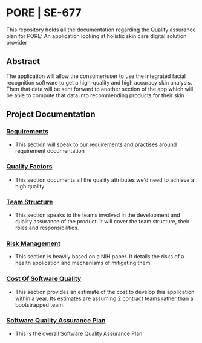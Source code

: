 # PORE | SE-677
This repository holds all the documentation regarding the Quality assurance plan for PORE: An application looking at holistic skin care digital solution provider

## Abstract

The application will allow the consumer/user to use the integrated facial recognition software to get a high-quality and high accuracy skin analysis. Then that data will be sent forward to another section of the app which will be able to compute that data into recommending products for their skin


## Project Documentation
### [Requirements](/requirements/README.md)
  - This section will speak to our requirements and practises around requirement documentation
### [Quality Factors](/QUALITYFACTORS.md)
  - This section documents all the quality attributes we'd need to achieve a high quality
### [Team Structure](/quality-assurance/ROLES.md)
  - This section speaks to the teams involved in the development and quality assurance of the product. It will cover the team structure, their roles and responsibilities.
### [Risk Management](/risk/README.md)
  - This section is heavily based on a NIH paper. It details the risks of a health application and mechanisms of mitigating them.
### [Cost Of Software Quality](/cosq/README.md)
  - This section provides an estimate of the cost to develop this application within a year. Its estimates are assuming 2 contract teams rather than a bootstrapped team.
### [Software Quality Assurance Plan](/quality-assurance/README.md)
 - This is the overall Software Quality Assurance Plan
